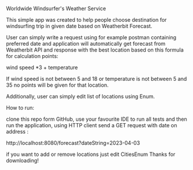 Worldwide Windsurfer's Weather Service

This simple app was created to help people choose destination for windsurfing trip in given date based on Weatherbit Forecast.

User can simply write a request using for example postman containing preferred date and application will automatically get forecast from Weatherbit API and response with the best location based on this formula for calculation points:

wind speed *3 + temperature

If wind speed is not between 5 and 18 or temperature is not between 5 and 35 no points will be given for that location.

Additionally, user can simply edit list of locations using Enum.

How to run:

clone this repo form GitHub,
use your favourite IDE to run all tests and then run the application,
using HTTP client send a GET request with date on address :

http://localhost:8080/forecast?dateString=2023-04-03

if you want to add or remove locations just edit CitiesEnum
Thanks for downloading!